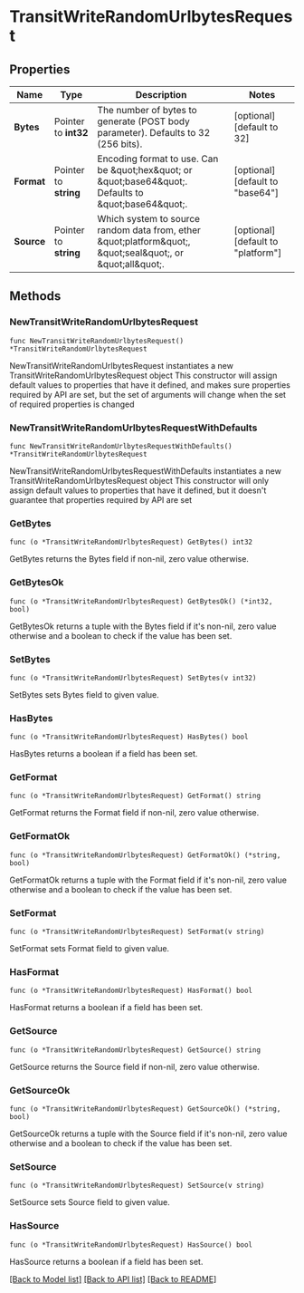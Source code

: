 # TransitWriteRandomUrlbytesRequest


## Properties

Name | Type | Description | Notes
------------ | ------------- | ------------- | -------------
**Bytes** | Pointer to **int32** | The number of bytes to generate (POST body parameter). Defaults to 32 (256 bits). | [optional] [default to 32]
**Format** | Pointer to **string** | Encoding format to use. Can be \&quot;hex\&quot; or \&quot;base64\&quot;. Defaults to \&quot;base64\&quot;. | [optional] [default to "base64"]
**Source** | Pointer to **string** | Which system to source random data from, ether \&quot;platform\&quot;, \&quot;seal\&quot;, or \&quot;all\&quot;. | [optional] [default to "platform"]



## Methods


### NewTransitWriteRandomUrlbytesRequest

`func NewTransitWriteRandomUrlbytesRequest() *TransitWriteRandomUrlbytesRequest`

NewTransitWriteRandomUrlbytesRequest instantiates a new TransitWriteRandomUrlbytesRequest object
This constructor will assign default values to properties that have it defined,
and makes sure properties required by API are set, but the set of arguments
will change when the set of required properties is changed

### NewTransitWriteRandomUrlbytesRequestWithDefaults

`func NewTransitWriteRandomUrlbytesRequestWithDefaults() *TransitWriteRandomUrlbytesRequest`

NewTransitWriteRandomUrlbytesRequestWithDefaults instantiates a new TransitWriteRandomUrlbytesRequest object
This constructor will only assign default values to properties that have it defined,
but it doesn't guarantee that properties required by API are set


### GetBytes

`func (o *TransitWriteRandomUrlbytesRequest) GetBytes() int32`

GetBytes returns the Bytes field if non-nil, zero value otherwise.

### GetBytesOk

`func (o *TransitWriteRandomUrlbytesRequest) GetBytesOk() (*int32, bool)`

GetBytesOk returns a tuple with the Bytes field if it's non-nil, zero value otherwise
and a boolean to check if the value has been set.

### SetBytes

`func (o *TransitWriteRandomUrlbytesRequest) SetBytes(v int32)`

SetBytes sets Bytes field to given value.


### HasBytes

`func (o *TransitWriteRandomUrlbytesRequest) HasBytes() bool`

HasBytes returns a boolean if a field has been set.




### GetFormat

`func (o *TransitWriteRandomUrlbytesRequest) GetFormat() string`

GetFormat returns the Format field if non-nil, zero value otherwise.

### GetFormatOk

`func (o *TransitWriteRandomUrlbytesRequest) GetFormatOk() (*string, bool)`

GetFormatOk returns a tuple with the Format field if it's non-nil, zero value otherwise
and a boolean to check if the value has been set.

### SetFormat

`func (o *TransitWriteRandomUrlbytesRequest) SetFormat(v string)`

SetFormat sets Format field to given value.


### HasFormat

`func (o *TransitWriteRandomUrlbytesRequest) HasFormat() bool`

HasFormat returns a boolean if a field has been set.




### GetSource

`func (o *TransitWriteRandomUrlbytesRequest) GetSource() string`

GetSource returns the Source field if non-nil, zero value otherwise.

### GetSourceOk

`func (o *TransitWriteRandomUrlbytesRequest) GetSourceOk() (*string, bool)`

GetSourceOk returns a tuple with the Source field if it's non-nil, zero value otherwise
and a boolean to check if the value has been set.

### SetSource

`func (o *TransitWriteRandomUrlbytesRequest) SetSource(v string)`

SetSource sets Source field to given value.


### HasSource

`func (o *TransitWriteRandomUrlbytesRequest) HasSource() bool`

HasSource returns a boolean if a field has been set.









[[Back to Model list]](../README.md#documentation-for-models) [[Back to API list]](../README.md#documentation-for-api-endpoints) [[Back to README]](../README.md)


